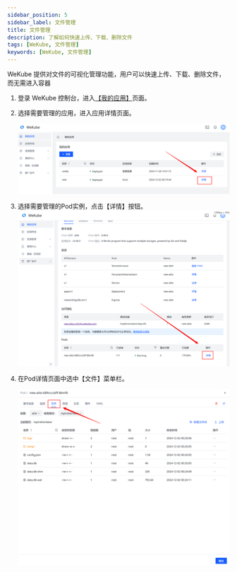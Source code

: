 ```yaml
---
sidebar_position: 5
sidebar_label: 文件管理
title: 文件管理
description: 了解如何快速上传、下载、删除文件
tags: [WeKube, 文件管理]
keywords: [WeKube, 文件管理]
---
```


WeKube 提供对文件的可视化管理功能，用户可以快速上传、下载、删除文件，而无需进入容器

1. 登录 WeKube 控制台，进入[【我的应用】](https://wekube.com/zh-Hans/application/list)页面。

2. 选择需要管理的应用，进入应用详情页面。

   ![进入应用详情页面](./img/filesystem_select_app.png)

3. 选择需要管理的Pod实例，点击【详情】按钮。
  ![进入Pod详情页面](./img/filesystem-select-pod.png)

4. 在Pod详情页面中选中【文件】菜单栏。

   ![打开文件管理](./img/filesystem_file_tab.png)